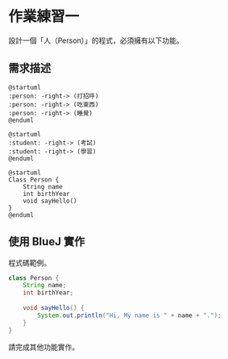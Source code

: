 # 作業練習一

設計一個「人（Person）」的程式，必須擁有以下功能。

## 需求描述

```uml
@startuml
:person: -right-> (打招呼)
:person: -right-> (吃東西)
:person: -right-> (睡覺)
@enduml
```

```uml
@startuml
:student: -right-> (考試)
:student: -right-> (學習)
@enduml
```

```uml
@startuml
Class Person {
    String name
    int birthYear
    void sayHello()
}
@enduml
```

## 使用 BlueJ 實作

程式碼範例。

```java
class Person {
    String name;
    int birthYear;
    
    void sayHello() {
        System.out.println("Hi, My name is " + name + ".");
    }
}
```

請完成其他功能實作。

